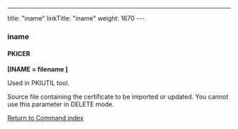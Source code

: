 ---
title: "iname"
linkTitle: "iname"
weight: 1670
--- <span id="iname"></span>

### iname

#### PKICER

****[INAME = filename ]****

Used in PKIUTIL tool.

Source file containing the certificate to be imported or updated. You cannot use this parameter in DELETE mode.

[Return to Command index](../../)
